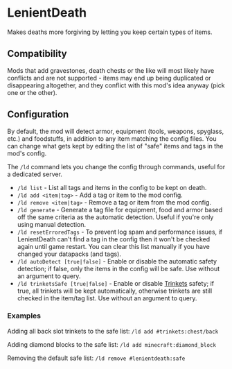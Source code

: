 # LenientDeath

Makes deaths more forgiving by letting you keep certain types of items.

## Compatibility

Mods that add gravestones, death chests or the like will most likely have conflicts and are not supported - items may end up being duplicated or disappearing altogether, and they conflict with this mod's idea anyway (pick one or the other).

## Configuration

By default, the mod will detect armor, equipment (tools, weapons, spyglass, etc.) and foodstuffs, in addition to any item matching the config files. You can change what gets kept by editing the list of "safe" items and tags in the mod's config.

The `/ld` command lets you change the config through commands, useful for a dedicated server.

  - `/ld list` - List all tags and items in the config to be kept on death.
  - `/ld add <item|tag>` - Add a tag or item to the mod config.
  - `/ld remove <item|tag>` - Remove a tag or item from the mod config.
  - `/ld generate` - Generate a tag file for equipment, food and armor based off the same criteria as the automatic detection. Useful if you're only using manual detection.
  - `/ld resetErroredTags` - To prevent log spam and performance issues, if LenientDeath can't find a tag in the config then it won't be checked again until game restart. You can clear this list manually if you have changed your datapacks (and tags).
- `/ld autoDetect [true|false]` - Enable or disable the automatic safety detection; if false, only the items in the config will be safe. Use without an argument to query.
- `/ld trinketsSafe [true|false]` - Enable or disable [Trinkets](https://www.curseforge.com/minecraft/mc-mods/trinkets-fabric) safety; if true, all trinkets will be kept automatically, otherwise trinkets are still checked in the item/tag list. Use without an argument to query.

### Examples

Adding all back slot trinkets to the safe list:
`/ld add #trinkets:chest/back`

Adding diamond blocks to the safe list:
`/ld add minecraft:diamond_block`

Removing the default safe list:
`/ld remove #lenientdeath:safe`
